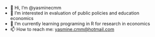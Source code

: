 - 👋 Hi, I’m @yasminecmm
- 👀 I’m interested in evaluation of public policies and education economics 
- 🌱 I’m currently learning programing in R for research in economics
- 📫 How to reach me: yasmine.cmm@hotmail.com

<!---
yasminecmm/yasminecmm is a ✨ special ✨ repository because its `README.md` (this file) appears on your GitHub profile.
You can click the Preview link to take a look at your changes.
--->
